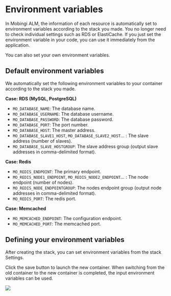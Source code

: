 # Environment variables

In Mobingi ALM, the information of each resource is automatically set to environment variables according to the stack you made. You no longer need to check individual settings such as RDS or ElastiCache. If you just set the environment variable in your code, you can use it immediately from the application.

You can also set your own environment variables.

## Default environment variables

We automatically set the following environment variables to your container according to the stack you made.

**Case: RDS \(MySQL, PostgreSQL\)**

* `MO_DATABASE_NAME`: The database name.
* `MO_DATABASE_USERNAME`: The database username.
* `MO_DATABASE_PASSWORD`: The database password.
* `MO_DATABASE_PORT`: The port number.
* `MO_DATABASE_HOST`: The master address.
* `MO_DATABASE_SLAVE1_HOST`, `MO_DATABASE_SLAVE2_HOST`... : The slave address \(number of slaves\).
* `MO_DATABASE_SLAVE_HOSTGROUP`: The slave address group \(output slave addresses in comma-delimited format\).

**Case: Redis**

* `MO_REDIS_ENDPOINT`: The primary endpoint.
* `MO_REDIS_NODE1_ENDPOINT`, `MO_REDIS_NODE2_ENDPOINT`... : The node endpoint \(number of nodes\).
* `MO_REDIS_NODE_ENDPOINTGROUP`: The nodes endpoint group \(output node addresses in comma-delimited format\).
* `MO_REDIS_PORT`: The redis port.

**Case: Memcached**

* `MO_MEMCACHED_ENDPOINT`: The configuration endpoint.
* `MO_MEMCACHED_PORT`: The memcached port.

## Defining your environment variables

After creating the stack, you can set environment variables from the stack Settings.

Click the save button to launch the new container. When switching from the old container to the new container is completed, the input environment variables can be used.

![](../../.gitbook/assets/environment-variables-en.png)

